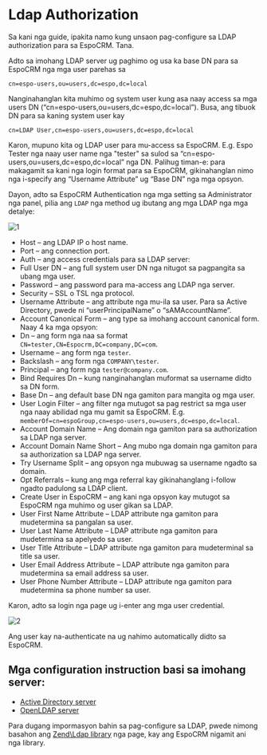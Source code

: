 # Ldap Authorization

Sa kani nga guide, ipakita namo kung unsaon pag-configure sa LDAP authorization para sa EspoCRM.
Tana.

Adto sa imohang LDAP server ug paghimo og usa ka base DN para sa EspoCRM nga mga user parehas sa
```
cn=espo-users,ou=users,dc=espo,dc=local
```

Nanginahanglan kita muhimo og system user kung asa naay access sa mga users DN (“cn=espo-users,ou=users,dc=espo,dc=local”). Busa, ang tibuok DN para sa kaning system user kay
```
cn=LDAP User,cn=espo-users,ou=users,dc=espo,dc=local
```
Karon, mupuno kita og LDAP user para mu-access sa EspoCRM. E.g. Espo Tester nga naay user name nga "tester" sa sulod sa “cn=espo-users,ou=users,dc=espo,dc=local” nga DN. Palihug timan-e: para makagamit sa kani nga login format para sa EspoCRM, gikinahanglan nimo nga i-specify ang “Username Attribute” ug “Base DN” nga mga opsyon.

Dayon, adto sa EspoCRM Authentication nga mga setting sa Administrator nga panel, pilia ang `LDAP` nga method ug ibutang ang mga LDAP nga mga detalye:

![1](https://raw.githubusercontent.com/espocrm/documentation/master/_static/images/administration/ldap-authorization/ldap-configuration.png)

* Host – ang LDAP IP o host name.
* Port – ang connection port.
* Auth – ang access credentials para sa LDAP server:
 * Full User DN – ang full system user DN nga nitugot sa pagpangita sa ubang mga user.
 * Password – ang password para ma-access ang LDAP nga server.
* Security – SSL o TSL nga protocol.
* Username Attribute – ang attribute nga mu-ila sa user. Para sa Active Directory, pwede ni “userPrincipalName” o “sAMAccountName”.
* Account Canonical Form – ang type sa imohang account canonical form. Naay 4 ka mga opsyon:
 * Dn – ang form nga naa sa format `CN=tester,CN=Espocrm,DC=company,DC=com`.
 * Username – ang form nga `tester`.
 * Backslash – ang form nga `COMPANY\tester`.
 * Principal – ang form nga `tester@company.com`.
* Bind Requires Dn – kung nanginahanglan muformat sa username didto sa DN form.
* Base Dn – ang default base DN nga gamiton para mangita og mga user.
* User Login Filter – ang filter nga mutugot sa pag restrict sa mga user nga naay abilidad nga mu gamit sa EspoCRM. E.g. `memberOf=cn=espoGroup,cn=espo-users,ou=users,dc=espo,dc=local`.
* Account Domain Name – Ang domain nga gamiton para sa authorization sa LDAP nga server.
* Account Domain Name Short – Ang mubo nga domain nga gamiton para sa authorization sa LDAP nga server.
* Try Username Split – ang opsyon nga mubuwag sa username ngadto sa domain.
* Opt Referrals – kung ang mga referral kay gikinahanglang i-follow ngadto padulong sa LDAP client.
* Create User in EspoCRM – ang kani nga opsyon kay mutugot sa EspoCRM nga muhimo og user gikan sa LDAP.
 * User First Name Attribute – LDAP attribute nga gamiton para mudetermina sa pangalan sa user.
 * User Last Name Attribute – LDAP attribute nga gamiton para mudetermina sa apelyedo sa user.
 * User Title Attribute – LDAP attribute nga gamiton para mudeterminal sa title sa user.
 * User Email Address Attribute – LDAP attribute nga gamiton para mudetermina sa email address sa user.
 * User Phone Number Attribute – LDAP attribute nga gamiton para mudetermina sa phone number sa user.

Karon, adto sa login nga page ug i-enter ang mga user credential.

![2](https://raw.githubusercontent.com/espocrm/documentation/master/_static/images/administration/ldap-authorization/ldap-login.png)

Ang user kay na-authenticate na ug nahimo automatically didto sa EspoCRM.

## Mga configuration instruction basi sa imohang server:
* [Active Directory server](ldap-authorization-for-ad.md)
* [OpenLDAP server](ldap-authorization-for-openldap.md)

Para dugang impormasyon bahin sa pag-configure sa LDAP, pwede nimong basahon ang [Zend\Ldap library](https://zendframework.github.io/zend-ldap/intro/) nga page, kay ang EspoCRM nigamit ani nga library.




